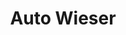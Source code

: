---
title: "Auto Wieser"
url: /grafing-bei-muenchen/auto-wieser-bergstrasse/
shop: Autowerkstatt
---
